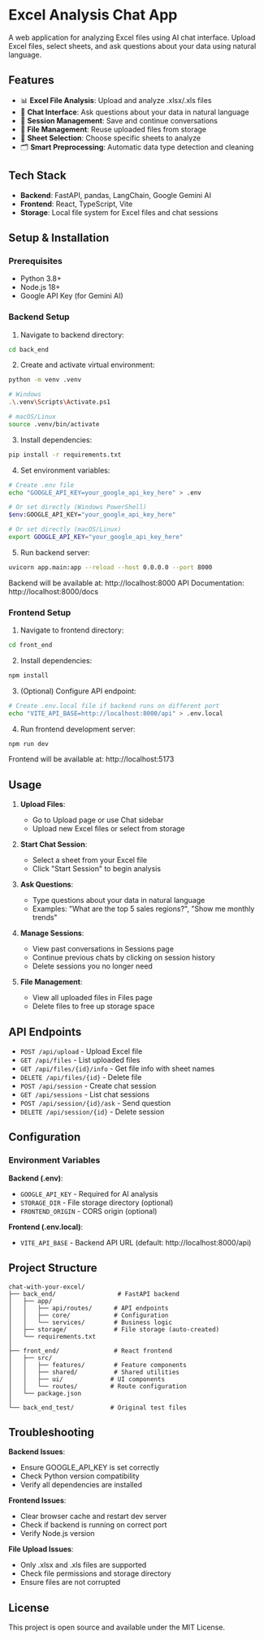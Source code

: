 ﻿# Excel Analysis Chat App

A web application for analyzing Excel files using AI chat interface. Upload Excel files, select sheets, and ask questions about your data using natural language.

## Features

- 📊 **Excel File Analysis**: Upload and analyze .xlsx/.xls files
- 💬 **Chat Interface**: Ask questions about your data in natural language
- 📝 **Session Management**: Save and continue conversations
- 📁 **File Management**: Reuse uploaded files from storage
- 🔄 **Sheet Selection**: Choose specific sheets to analyze
- 🗂️ **Smart Preprocessing**: Automatic data type detection and cleaning

## Tech Stack

- **Backend**: FastAPI, pandas, LangChain, Google Gemini AI
- **Frontend**: React, TypeScript, Vite
- **Storage**: Local file system for Excel files and chat sessions

## Setup & Installation

### Prerequisites

- Python 3.8+ 
- Node.js 18+
- Google API Key (for Gemini AI)

### Backend Setup

1. Navigate to backend directory:
```bash
cd back_end
```

2. Create and activate virtual environment:
```bash
python -m venv .venv

# Windows
.\.venv\Scripts\Activate.ps1

# macOS/Linux  
source .venv/bin/activate
```

3. Install dependencies:
```bash
pip install -r requirements.txt
```

4. Set environment variables:
```bash
# Create .env file
echo "GOOGLE_API_KEY=your_google_api_key_here" > .env

# Or set directly (Windows PowerShell)
$env:GOOGLE_API_KEY="your_google_api_key_here"

# Or set directly (macOS/Linux)
export GOOGLE_API_KEY="your_google_api_key_here"
```

5. Run backend server:
```bash
uvicorn app.main:app --reload --host 0.0.0.0 --port 8000
```

Backend will be available at: http://localhost:8000
API Documentation: http://localhost:8000/docs

### Frontend Setup

1. Navigate to frontend directory:
```bash
cd front_end
```

2. Install dependencies:
```bash
npm install
```

3. (Optional) Configure API endpoint:
```bash
# Create .env.local file if backend runs on different port
echo "VITE_API_BASE=http://localhost:8000/api" > .env.local
```

4. Run frontend development server:
```bash
npm run dev
```

Frontend will be available at: http://localhost:5173

## Usage

1. **Upload Files**: 
   - Go to Upload page or use Chat sidebar
   - Upload new Excel files or select from storage

2. **Start Chat Session**:
   - Select a sheet from your Excel file
   - Click "Start Session" to begin analysis

3. **Ask Questions**:
   - Type questions about your data in natural language
   - Examples: "What are the top 5 sales regions?", "Show me monthly trends"

4. **Manage Sessions**:
   - View past conversations in Sessions page
   - Continue previous chats by clicking on session history
   - Delete sessions you no longer need

5. **File Management**:
   - View all uploaded files in Files page
   - Delete files to free up storage space

## API Endpoints

- `POST /api/upload` - Upload Excel file
- `GET /api/files` - List uploaded files  
- `GET /api/files/{id}/info` - Get file info with sheet names
- `DELETE /api/files/{id}` - Delete file
- `POST /api/session` - Create chat session
- `GET /api/sessions` - List chat sessions
- `POST /api/session/{id}/ask` - Send question
- `DELETE /api/session/{id}` - Delete session

## Configuration

### Environment Variables

**Backend (.env)**:
- `GOOGLE_API_KEY` - Required for AI analysis
- `STORAGE_DIR` - File storage directory (optional)
- `FRONTEND_ORIGIN` - CORS origin (optional)

**Frontend (.env.local)**:
- `VITE_API_BASE` - Backend API URL (default: http://localhost:8000/api)

## Project Structure

```
chat-with-your-excel/
├── back_end/                 # FastAPI backend
│   ├── app/
│   │   ├── api/routes/      # API endpoints
│   │   ├── core/            # Configuration
│   │   └── services/        # Business logic
│   ├── storage/             # File storage (auto-created)
│   └── requirements.txt
│
├── front_end/               # React frontend  
│   ├── src/
│   │   ├── features/        # Feature components
│   │   ├── shared/          # Shared utilities
│   │   ├── ui/             # UI components
│   │   └── routes/         # Route configuration
│   └── package.json
│
└── back_end_test/          # Original test files
```

## Troubleshooting

**Backend Issues**:
- Ensure GOOGLE_API_KEY is set correctly
- Check Python version compatibility
- Verify all dependencies are installed

**Frontend Issues**:
- Clear browser cache and restart dev server
- Check if backend is running on correct port
- Verify Node.js version

**File Upload Issues**:
- Only .xlsx and .xls files are supported
- Check file permissions and storage directory
- Ensure files are not corrupted

## License

This project is open source and available under the MIT License.

